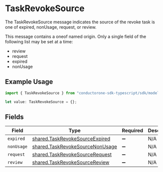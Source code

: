 # TaskRevokeSource

The TaskRevokeSource message indicates the source of the revoke task is one of expired, nonUsage, request, or review.

This message contains a oneof named origin. Only a single field of the following list may be set at a time:
  - review
  - request
  - expired
  - nonUsage


## Example Usage

```typescript
import { TaskRevokeSource } from "conductorone-sdk-typescript/sdk/models/shared";

let value: TaskRevokeSource = {};
```

## Fields

| Field                                                                                     | Type                                                                                      | Required                                                                                  | Description                                                                               |
| ----------------------------------------------------------------------------------------- | ----------------------------------------------------------------------------------------- | ----------------------------------------------------------------------------------------- | ----------------------------------------------------------------------------------------- |
| `expired`                                                                                 | [shared.TaskRevokeSourceExpired](../../../sdk/models/shared/taskrevokesourceexpired.md)   | :heavy_minus_sign:                                                                        | N/A                                                                                       |
| `nonUsage`                                                                                | [shared.TaskRevokeSourceNonUsage](../../../sdk/models/shared/taskrevokesourcenonusage.md) | :heavy_minus_sign:                                                                        | N/A                                                                                       |
| `request`                                                                                 | [shared.TaskRevokeSourceRequest](../../../sdk/models/shared/taskrevokesourcerequest.md)   | :heavy_minus_sign:                                                                        | N/A                                                                                       |
| `review`                                                                                  | [shared.TaskRevokeSourceReview](../../../sdk/models/shared/taskrevokesourcereview.md)     | :heavy_minus_sign:                                                                        | N/A                                                                                       |